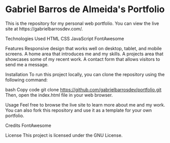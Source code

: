 <h1>Gabriel Barros de Almeida's Portfolio</h1>
This is the repository for my personal web portfolio. You can view the live site at https://gabrielbarrosdev.com/.

Technologies Used
HTML
CSS
JavaScript
FontAwesome

Features
Responsive design that works well on desktop, tablet, and mobile screens.
A home area that introduces me and my skills.
A projects area that showcases some of my recent work.
A contact form that allows visitors to send me a message.

Installation
To run this project locally, you can clone the repository using the following command:

bash
Copy code
git clone https://github.com/gabrielbarrosdev/portfolio.git
Then, open the index.html file in your web browser.

Usage
Feel free to browse the live site to learn more about me and my work. You can also fork this repository and use it as a template for your own portfolio.

Credits
FontAwesome

License
This project is licensed under the GNU License.
